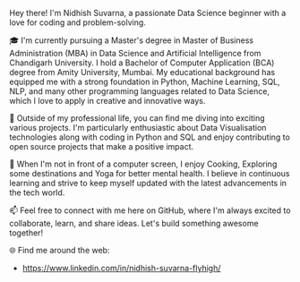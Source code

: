 Hey there! I'm Nidhish Suvarna, a passionate Data Science beginner with a love for coding and problem-solving.

🎓 I'm currently pursuing a Master's degree in Master of Business Administration (MBA) in Data Science and Artificial Intelligence from Chandigarh University. I hold a Bachelor of Computer Application (BCA) degree from Amity University, Mumbai. My educational background has equipped me with a strong foundation in Python, Machine Learning, SQL, NLP, and many other programming languages related to Data Science, which I love to apply in creative and innovative ways.

🚀 Outside of my professional life, you can find me diving into exciting various projects. I'm particularly enthusiastic about Data Visualisation technologies along with coding in Python and SQL and enjoy contributing to open source projects that make a positive impact.

🌱 When I'm not in front of a computer screen, I enjoy Cooking, Exploring some destinations and Yoga for better mental health. I believe in continuous learning and strive to keep myself updated with the latest advancements in the tech world.

📫 Feel free to connect with me here on GitHub, where I'm always excited to collaborate, learn, and share ideas. Let's build something awesome together!

🌐 Find me around the web:
- https://www.linkedin.com/in/nidhish-suvarna-flyhigh/

  
<!---
nidhishsuvarna04/nidhishsuvarna04 is a ✨ special ✨ repository because its `README.md` (this file) appears on your GitHub profile.
You can click the Preview link to take a look at your changes.
--->
